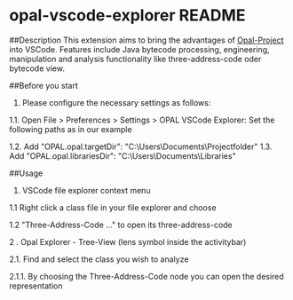 # opal-vscode-explorer README
##Description
This extension aims to bring the advantages of [Opal-Project](http://www.opal-project.de/) into VSCode.
Features include Java bytecode processing, engineering, manipulation and analysis functionality like three-address-code oder bytecode view.

##Before you start
1. Please configure the necessary settings as follows:

1.1. Open File > Preferences > Settings > OPAL VSCode Explorer: Set the following paths as in our example

1.2. Add "OPAL.opal.targetDir": "C:\\Users\\Documents\\Projectfolder" 
1.3. Add "OPAL.opal.librariesDir": "C:\\Users\\Documents\\Libraries"

##Usage
1. VSCode file explorer context menu

1.1 Right click a class file in your file explorer and choose

1.2 "Three-Address-Code ..." to open its three-address-code


2 . Opal Explorer - Tree-View (lens symbol inside the activitybar)


2.1. Find and select the class you wish to analyze

2.1.1. By choosing the Three-Address-Code node you can open the desired representation

